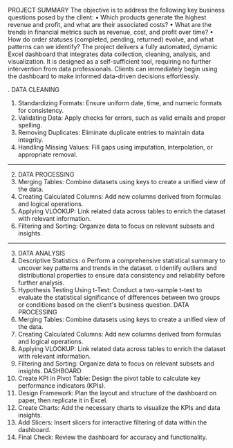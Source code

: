 PROJECT SUMMARY
The objective is to address the following key business questions posed by the client:
•	Which products generate the highest revenue and profit, and what are their associated costs?
•	What are the trends in financial metrics such as revenue, cost, and profit over time?
•	How do order statuses (completed, pending, returned) evolve, and what patterns can we identify?
The project delivers a fully automated, dynamic Excel dashboard that integrates data collection, cleaning, analysis, and visualization. It is designed as a self-sufficient tool, requiring no further intervention from data professionals. Clients can immediately begin using the dashboard to make informed data-driven decisions effortlessly.

. DATA CLEANING
1.	Standardizing Formats: Ensure uniform date, time, and numeric formats for consistency.
2.	Validating Data: Apply checks for errors, such as valid emails and proper spelling.
3.	Removing Duplicates: Eliminate duplicate entries to maintain data integrity.
4.	Handling Missing Values: Fill gaps using imputation, interpolation, or appropriate removal.
________________________________________
2. DATA PROCESSING
1.	Merging Tables: Combine datasets using keys to create a unified view of the data.
2.	Creating Calculated Columns: Add new columns derived from formulas and logical operations.
3.	Applying VLOOKUP: Link related data across tables to enrich the dataset with relevant information.
4.	Filtering and Sorting: Organize data to focus on relevant subsets and insights.
________________________________________
3. DATA ANALYSIS
1.	Descriptive Statistics:
o	Perform a comprehensive statistical summary to uncover key patterns and trends in the dataset.
o	Identify outliers and distributional properties to ensure data consistency and reliability before further analysis.
2.	Hypothesis Testing Using t-Test: Conduct a two-sample t-test to evaluate the statistical significance of differences between two groups or conditions based on the client's business question. 
DATA PROCESSING
1.	Merging Tables: Combine datasets using keys to create a unified view of the data.
2.	Creating Calculated Columns: Add new columns derived from formulas and logical operations.
3.	Applying VLOOKUP: Link related data across tables to enrich the dataset with relevant information.
4.	Filtering and Sorting: Organize data to focus on relevant subsets and insights.
DASHBOARD
1.	Create KPI in Pivot Table: Design the pivot table to calculate key performance indicators (KPIs).
2.	Design Framework: Plan the layout and structure of the dashboard on paper, then replicate it in Excel.
3.	Create Charts: Add the necessary charts to visualize the KPIs and data insights.
4.	Add Slicers: Insert slicers for interactive filtering of data within the dashboard.
5.	Final Check: Review the dashboard for accuracy and functionality.
